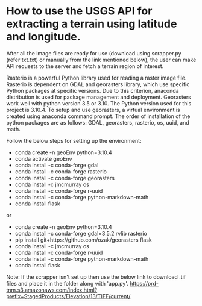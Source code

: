 # How to use the USGS API for extracting a terrain using latitude and longitude. 

After all the image files are ready for use (download using scrapper.py (refer txt.txt) or manually from the link mentioned below), the user can make API requests to the server and fetch a terrain region of interest. 

Rasterio is a powerful Python library used for reading a raster image file. Rasterio is dependent on GDAL and georasters library, which use specific Python packages at specific versions. Due to this criterion, anaconda distribution is used for package management and deployment. Georasters work well with python version 3.5 or 3.10. The Python version used for this project is 3.10.4. To setup and use georasters, a virtual environment is created using anaconda command prompt. The order of installation of the python packages are as follows: GDAL, georasters, rasterio, os, uuid, and math.

Follow the below steps for setting up the environment:
<ul>
<li>conda create -n geoEnv python=3.10.4</li>
<li>conda activate geoEnv</li>
<li>conda install -c conda-forge gdal</li>
<li>conda install -c conda-forge rasterio</li>
<li>conda install -c conda-forge georasters</li>
<li>conda install -c jmcmurray os</li>
<li>conda install -c conda-forge r-uuid</li>
<li>conda install -c conda-forge python-markdown-math</li>
<li>conda install flask</li>
</ul>

or 

<ul>
<li>conda create -n geoEnv python=3.10.4</li>
<li>conda install -c conda-forge gdal=3.5.2 rvlib rasterio</li>
<li>pip install git+https://github.com/ozak/georasters flask</li>
<li>conda install -c jmcmurray os</li>
<li>conda install -c conda-forge r-uuid</li>
<li>conda install -c conda-forge python-markdown-math</li>
<li>conda install flask</li>
</ul>

Note: If the scrapper isn't set up then use the below link to download .tif files and place it in the folder along with 'app.py'.
https://prd-tnm.s3.amazonaws.com/index.html?prefix=StagedProducts/Elevation/13/TIFF/current/
